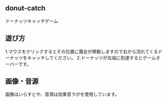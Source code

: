 ## donut-catch

ドーナッツキャッチゲーム

## 遊び方

1.マウスをクリックするとその位置に魔女が移動しますので右から流れてくるドーナッツをキャッチしてください。 2.ドーナッツが左端に到達するとゲームオーバーです。

## 画像・音源

画像はいらすとや、音源は効果音ラボを使用しています。
